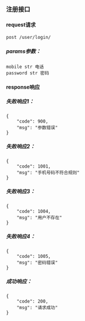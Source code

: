 ### 注册接口
#### request请求
    post /user/login/
##### params参数：
    mobile str 电话
    password str 密码


#### response响应

##### 失败响应1：
    {
        "code": 900,
        "msg": "参数错误"
    }

##### 失败响应2：
    {
        "code": 1001,
        "msg": "手机号码不符合规则"
    }

##### 失败响应3：
    {
        "code": 1004,
        "msg": "用户不存在"
    }

##### 失败响应4：
    {
        "code": 1005,
        "msg": "密码错误"
    }

##### 成功响应：
    {
        "code": 200,
        "msg": "请求成功"
    }